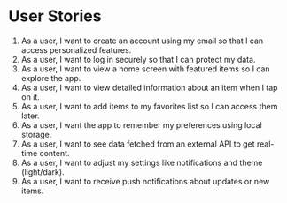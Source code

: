# User Stories

1. As a user, I want to create an account using my email so that I can access personalized features.
2. As a user, I want to log in securely so that I can protect my data.
3. As a user, I want to view a home screen with featured items so I can explore the app.
4. As a user, I want to view detailed information about an item when I tap on it.
5. As a user, I want to add items to my favorites list so I can access them later.
6. As a user, I want the app to remember my preferences using local storage.
7. As a user, I want to see data fetched from an external API to get real-time content.
8. As a user, I want to adjust my settings like notifications and theme (light/dark).
9. As a user, I want to receive push notifications about updates or new items.

